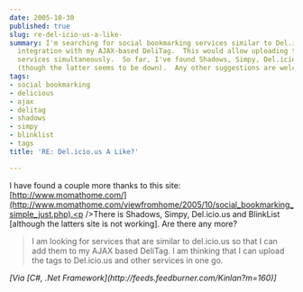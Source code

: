```yaml
---
date: 2005-10-30
published: true
slug: re-del-icio-us-a-like-
summary: I'm searching for social bookmarking services similar to Del.icio.us for
  integration with my AJAX-based DeliTag.  This would allow uploading tags to multiple
  services simultaneously.  So far, I've found Shadows, Simpy, Del.icio.us, and BlinkList
  (though the latter seems to be down).  Any other suggestions are welcome!
tags:
- social bookmarking
- delicious
- ajax
- delitag
- shadows
- simpy
- blinklist
- tags
title: 'RE: Del.icio.us A Like?'

---
```

I have found a couple more thanks to this site: [http://www.momathome.com/](http://www.momathome.com/viewfromhome/2005/10/social_bookmarking_simple_just.php).<p />There is Shadows, Simpy, Del.icio.us and BlinkList [although the latters site is not working].  Are there any more?<blockquote>
<div>I am looking for services that are similar to del.icio.us so that I can add them to my AJAX based DeliTag. I am thinking that I can upload the tags to Del.icio.us and other services in one go.<p />
</div>

</blockquote><i>[Via [C#, .Net Framework](http://feeds.feedburner.com/Kinlan?m=160)]</i><p />

